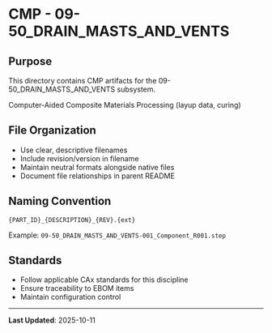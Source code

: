 # CMP - 09-50_DRAIN_MASTS_AND_VENTS

## Purpose

This directory contains CMP artifacts for the 09-50_DRAIN_MASTS_AND_VENTS subsystem.

Computer-Aided Composite Materials Processing (layup data, curing)

## File Organization

- Use clear, descriptive filenames
- Include revision/version in filename
- Maintain neutral formats alongside native files
- Document file relationships in parent README

## Naming Convention

```
{PART_ID}_{DESCRIPTION}_{REV}.{ext}
```

Example: `09-50_DRAIN_MASTS_AND_VENTS-001_Component_R001.step`

## Standards

- Follow applicable CAx standards for this discipline
- Ensure traceability to EBOM items
- Maintain configuration control

---

**Last Updated**: 2025-10-11
